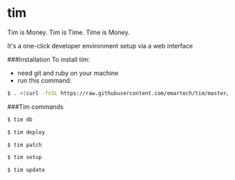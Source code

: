 # tim
Tim is Money. Tim is Time. Time is Money.

It's a one-click developer environment setup via a web interface


###Installation
To install tim:
 * need git and ruby on your machine
 * run this command:

```sh
$ . <(curl -fsSL https://raw.githubusercontent.com/emartech/tim/master/bin/tim-install)
```

###Tim commands
```sh
$ tim db
```

```sh
$ tim deploy
```

```sh
$ tim patch
```

```sh
$ tim setup
```

```sh
$ tim update
```

